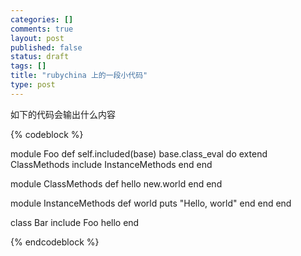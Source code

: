 ```yaml
--- 
categories: []
comments: true
layout: post
published: false
status: draft
tags: []
title: "rubychina 上的一段小代码"
type: post
---
```

如下的代码会输出什么内容


{% codeblock %}

module Foo
  def self.included(base)
    base.class_eval do
      extend ClassMethods
      include InstanceMethods
    end
  end

  module ClassMethods
    def hello
      new.world
    end
  end

  module InstanceMethods
    def world
      puts "Hello, world"
    end
  end
 end

class Bar
  include Foo
  hello
end


{% endcodeblock %}
